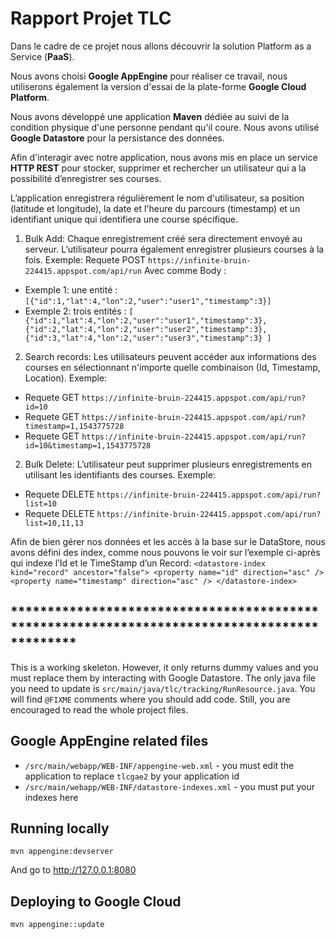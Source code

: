 # Rapport Projet TLC
 
Dans le cadre de ce projet nous allons découvrir la solution Platform as a Service (**PaaS**). 

Nous avons choisi **Google AppEngine** pour réaliser ce travail, nous utiliserons également la version d'essai de la plate-forme **Google Cloud Platform**.

Nous avons développé une application **Maven** dédiée au suivi de la condition physique d'une personne pendant qu'il coure. Nous avons utilisé **Google Datastore** pour la persistance des données.

Afin d'interagir avec notre application, nous avons mis en place un service **HTTP REST** pour stocker, supprimer et rechercher un utilisateur qui a la possibilité d’enregistrer ses courses. 

L’application enregistrera régulièrement le nom d'utilisateur, sa position (latitude et longitude), la date et l'heure du parcours (timestamp) et un identifiant unique qui identifiera une course spécifique.

1. Bulk Add: Chaque enregistrement créé sera directement envoyé au serveur. L’utilisateur pourra également enregistrer plusieurs courses à la fois.
Exemple: 
Requete POST `https://infinite-bruin-224415.appspot.com/api/run`
Avec comme Body :
- Exemple 1: une entité : `[{"id":1,"lat":4,"lon":2,"user":"user1","timestamp":3}]`
- Exemple 2: trois entités : `[
{"id":1,"lat":4,"lon":2,"user":"user1","timestamp":3},
{"id":2,"lat":4,"lon":2,"user":"user2","timestamp":3},
{"id":3,"lat":4,"lon":2,"user":"user3","timestamp":3}
        ]`
2. Search records: Les utilisateurs peuvent accéder aux informations des courses en sélectionnant n'importe quelle combinaison (Id, Timestamp, Location).
Exemple: 
* Requete GET `https://infinite-bruin-224415.appspot.com/api/run?id=10`
* Requete GET `https://infinite-bruin-224415.appspot.com/api/run?timestamp=1,1543775728`
* Requete GET `https://infinite-bruin-224415.appspot.com/api/run?id=10&timestamp=1,1543775728`

2. Bulk Delete: L’utilisateur peut supprimer plusieurs enregistrements en utilisant les 
identifiants des courses.
Exemple: 
* Requete DELETE `https://infinite-bruin-224415.appspot.com/api/run?list=10`
* Requete DELETE `https://infinite-bruin-224415.appspot.com/api/run?list=10,11,13`


Afin de bien gérer nos données et les accès à la base sur le DataStore, nous avons défini des index, comme nous pouvons le voir sur l’exemple ci-après qui indexe l’Id et le TimeStamp d’un Record: 
`<datastore-index kind="record" ancestor="false">
	<property name="id" direction="asc" />
	<property name="timestamp" direction="asc" />
</datastore-index>`

## *********************************************************************************************
This is a working skeleton. However, it only returns dummy values and you must replace them by interacting with Google Datastore.
The only java file you need to update is `src/main/java/tlc/tracking/RunResource.java`. You will find `@FIXME` comments where you should add code.
Still, you are encouraged to read the whole project files.

## Google AppEngine related files

  * `/src/main/webapp/WEB-INF/appengine-web.xml` - you must edit the application to replace `tlcgae2` by your application id
  * `/src/main/webapp/WEB-INF/datastore-indexes.xml` - you must put your indexes here

## Running locally

```
mvn appengine:devserver
```

And go to http://127.0.0.1:8080

## Deploying to Google Cloud

```
mvn appengine::update
```

